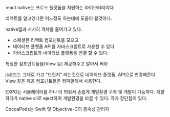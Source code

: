 react native는 크로스 플랫폼을 지원하는 라이브러리이다.

리액트를 알고있다면 어느정도 하는데에 도움이 될것이다.

native앱과 서서히 격차를 줄여가고 있다.

- 스페셜한 리액트 컴포넌트를 모으고
- 네이티브 플랫폼 API를 자바스크립트로 사용할 수 있다
- 자바스크립트와 네이티브 플랫폼을 연결 할 수 있다.

특정한 컴포넌트들을(View 등) 제공해주고 알아서 써라

js코드는 그대로 가고 "브릿지" 라는것으로 네이티브 플랫폼, API으로 변경해준다
View 같은 제공 컴포넌트들은 컴파일해서 사용한다.

EXPO는 시뮬레이터를 하나 더 띄워서 손쉽게 개발환경 구축 및 개발이 가능하다.
개발하다가 native cli로 eject하여 개발환경을 바꿀 수 있다.
각자 장단점이 있다.

CocoaPods는 Swift 및 Objective-C의 종속성 관리자
